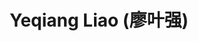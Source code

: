 ---
layout: profile
title: Yeqiang Liao (廖叶强)
description:   
img: assets/img/Yeqiang_Liao.png
redirect:
year: 2022
category: PhD Students
email: liaoyeqiang@sjtu.edu.cn
---